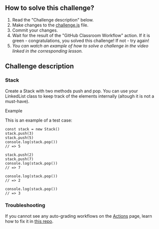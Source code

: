 ## How to solve this challenge?

1. Read the "Challenge description" below.
2. Make changes to the [challenge.js](./challenge.js) file.
3. Commit your changes.
4. Wait for the result of the "GitHub Classroom Workflow" action. If it is green - congratulations, you solved this challenge! If not - try again!
5. *You can watch an example of how to solve a challenge in the video linked in the corresponding lesson.*


## Challenge description


### Stack

Create a Stack with two methods push and pop. You can use your LinkedList class to keep track of the elements internally (altough it is not a must-have).

Example

This is an example of a test case:

```
const stack = new Stack()
stack.push(3)
stack.push(5)
console.log(stack.pop())
// => 5

stack.push(2)
stack.push(7)
console.log(stack.pop())
// => 7

console.log(stack.pop())
// => 2

console.log(stack.pop())
// => 3
```


### Troubleshooting

If you cannot see any auto-grading workflows on the [Actions](../../actions) page, learn how to fix it in [this repo](https://github.com/microverse-students/autograding-troubles-js/blob/main/README.md).
